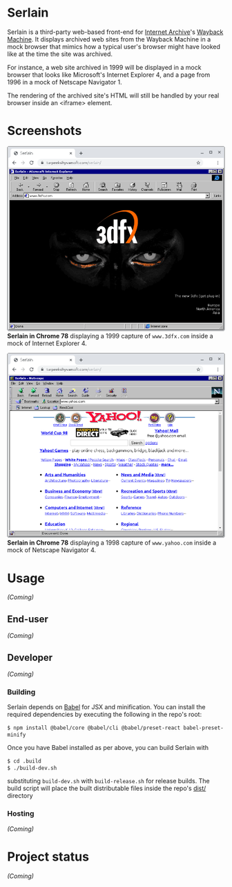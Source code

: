 # Serlain
Serlain is a third-party web-based front-end for [Internet Archive](https://archive.org/)'s [Wayback Machine](https://archive.org/web/). It displays archived web sites from the Wayback Machine in a mock browser that mimics how a typical user's browser might have looked like at the time the site was archived.

For instance, a web site archived in 1999 will be displayed in a mock browser that looks like Microsoft's Internet Explorer 4, and a page from 1996 in a mock of Netscape Navigator 1.

The rendering of the archived site's HTML will still be handled by your real browser inside an \<iframe\> element.

# Screenshots
![](images/screenshots/serlain-chrome-ie4-3dfx.com.png)\
**Serlain in Chrome 78** displaying a 1999 capture of `www.3dfx.com` inside a mock of Internet Explorer 4.

![](images/screenshots/serlain-chrome-nn4-yahoo.com.png)\
**Serlain in Chrome 78** displaying a 1998 capture of `www.yahoo.com` inside a mock of Netscape Navigator 4.

# Usage
*(Coming)*

## End-user
*(Coming)*

## Developer
*(Coming)*

### Building
Serlain depends on [Babel](https://babeljs.io/) for JSX and minification. You can install the required dependencies by executing the following in the repo's root:
```
$ npm install @babel/core @babel/cli @babel/preset-react babel-preset-minify
```

Once you have Babel installed as per above, you can build Serlain with
```
$ cd .build
$ ./build-dev.sh
```

substituting `build-dev.sh` with `build-release.sh` for release builds. The build script will place the built distributable files inside the repo's [dist/](dist/) directory

### Hosting
*(Coming)*

# Project status
*(Coming)*
